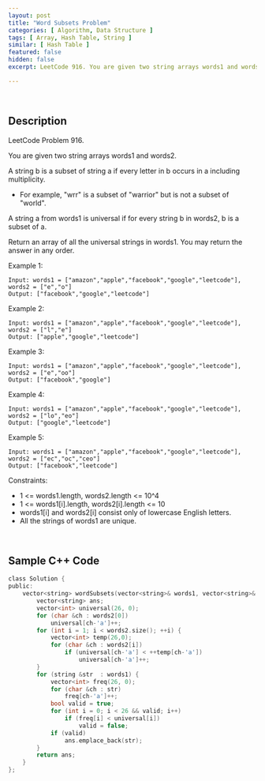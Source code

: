 ```yaml
---
layout: post
title: "Word Subsets Problem"
categories: [ Algorithm, Data Structure ]
tags: [ Array, Hash Table, String ]
similar: [ Hash Table ]
featured: false
hidden: false
excerpt: LeetCode 916. You are given two string arrays words1 and words2.

---
```


<br />

## Description

LeetCode Problem 916.

You are given two string arrays words1 and words2.

A string b is a subset of string a if every letter in b occurs in a including multiplicity.
* For example, "wrr" is a subset of "warrior" but is not a subset of "world".

A string a from words1 is universal if for every string b in words2, b is a subset of a.

Return an array of all the universal strings in words1. You may return the answer in any order.

Example 1:
```
Input: words1 = ["amazon","apple","facebook","google","leetcode"], words2 = ["e","o"]
Output: ["facebook","google","leetcode"]
```

Example 2:
```
Input: words1 = ["amazon","apple","facebook","google","leetcode"], words2 = ["l","e"]
Output: ["apple","google","leetcode"]
```

Example 3:
```
Input: words1 = ["amazon","apple","facebook","google","leetcode"], words2 = ["e","oo"]
Output: ["facebook","google"]
```

Example 4:
```
Input: words1 = ["amazon","apple","facebook","google","leetcode"], words2 = ["lo","eo"]
Output: ["google","leetcode"]
```

Example 5:
```
Input: words1 = ["amazon","apple","facebook","google","leetcode"], words2 = ["ec","oc","ceo"]
Output: ["facebook","leetcode"]
```

Constraints:
* 1 <= words1.length, words2.length <= 10^4
* 1 <= words1[i].length, words2[i].length <= 10
* words1[i] and words2[i] consist only of lowercase English letters.
* All the strings of words1 are unique.

<br />

## Sample C++ Code


```c
class Solution {
public:
    vector<string> wordSubsets(vector<string>& words1, vector<string>& words2) {
        vector<string> ans;
        vector<int> universal(26, 0);
        for (char &ch : words2[0]) 
            universal[ch-'a']++;
        for (int i = 1; i < words2.size(); ++i) {
            vector<int> temp(26,0);
            for (char &ch : words2[i])
                if (universal[ch-'a'] < ++temp[ch-'a']) 
                    universal[ch-'a']++;
        }
        for (string &str  : words1) {
            vector<int> freq(26, 0);
            for (char &ch : str) 
                freq[ch-'a']++;
            bool valid = true;
            for (int i = 0; i < 26 && valid; i++)
                if (freq[i] < universal[i]) 
                    valid = false;
            if (valid) 
                ans.emplace_back(str);
        }
        return ans;
    }
};
```



